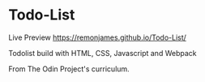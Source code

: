 # Todo-List

Live Preview
https://remonjames.github.io/Todo-List/

Todolist build with HTML, CSS, Javascript and Webpack

From The Odin Project's curriculum.